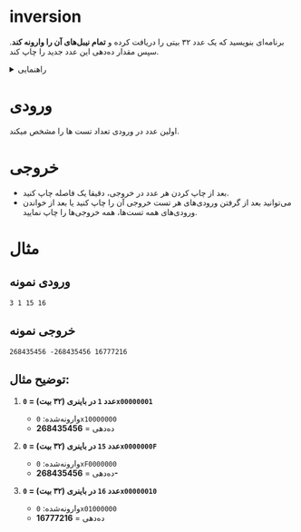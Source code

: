 # inversion

برنامه‌ای بنویسید که یک عدد ۳۲ بیتی را دریافت کرده و **تمام نیبل‌های آن را وارونه کند**. سپس مقدار ده‌دهی این عدد جدید را چاپ کند.

<details>
<summary>راهنمایی</summary>
هر نیبل ( Nibble ) برابر چهار بیت است.
</details>


# ورودی
اولین عدد در ورودی تعداد تست ها را مشخص میکند.

# خروجی
+ بعد از چاپ کردن هر عدد در خروجی، دقیقا یک فاصله چاپ کنید.
+  می‌توانید بعد از گرفتن ورودی‌های هر تست خروجی آن را چاپ کنید یا بعد از خواندن ورودی‌های همه تست‌ها، همه خروجی‌ها را چاپ نمایید.

# مثال
## ورودی نمونه 
```
3 1 15 16
```


## خروجی نمونه 
```
268435456 -268435456 16777216
```

## **توضیح مثال:**
1. **عدد `1` در باینری (۳۲ بیت) = `0x00000001`**
   - وارونه‌شده: `0x10000000`
   - ده‌دهی = **268435456**

2. **عدد `15` در باینری (۳۲ بیت) = `0x0000000F`**
   - وارونه‌شده: `0xF0000000`
   - ده‌دهی = **268435456-**

3. **عدد `16` در باینری (۳۲ بیت) = `0x00000010`**
   - وارونه‌شده: `0x01000000`
   - ده‌دهی = **16777216**